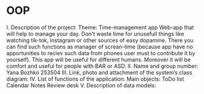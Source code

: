 # OOP
I. Description of the project:
Theme:
Time-management app
Web-app that will help to manage your day. Don't waste time for unusefull things like watching tik-tok, instagram or other sources of easy dopamine. There you can find such functions as manager of screan-time (because app have no apportunities to reciev such data from phones user must to contribute it by yourself). This app will be useful for different humans. Moreover it will be comfort and useful for people with BAR or ASD.
II. Name and group number: 
Yana Bozhko
253504
III. Link, photo and attachment of the system’s class diagram:
IV. List of functions of the application:
Main objects:
ToDo list
Calendar
Notes
Review desk
V. Description of data models:
